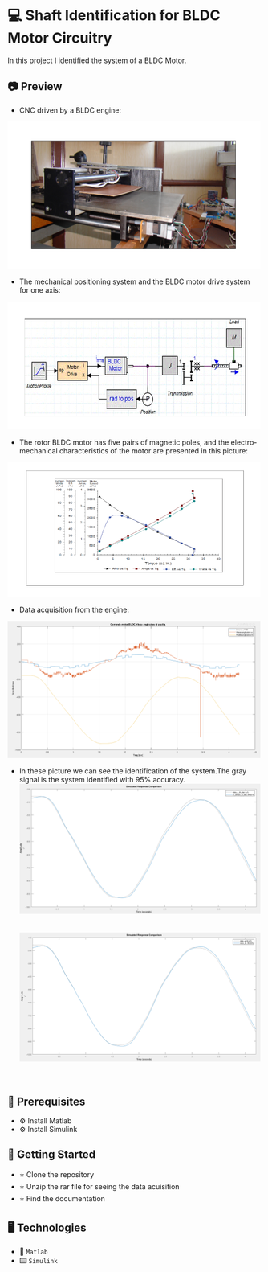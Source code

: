 # 💻 Shaft Identification for BLDC Motor Circuitry
In this project I identified the system of a BLDC Motor.

## 📷 Preview  
* CNC driven by a BLDC engine:

<p align="center">
  <img src="https://github.com/Piciorus-Ovidiu-Mihai/Photos/blob/master/m1.PNG">
</p>

* The mechanical positioning system and the BLDC motor drive system for one axis:

<p align="center">
  <img src="https://github.com/Piciorus-Ovidiu-Mihai/Photos/blob/master/m2.PNG">
</p>

* The rotor BLDC motor has five pairs of magnetic poles, and the electro-mechanical characteristics of the motor are presented in this picture:

<p align="center">
  <img src="https://github.com/Piciorus-Ovidiu-Mihai/Photos/blob/master/m3.PNG">
</p>

* Data acquisition from the engine:

<p align="center">
  <img src="https://github.com/Piciorus-Ovidiu-Mihai/Photos/blob/master/m6.PNG">
</p>

* In these picture we can see the identification of the system.The gray signal is the system identified with 95% accuracy.
![alt text](https://github.com/Piciorus-Ovidiu-Mihai/Photos/blob/master/m4.PNG)<br/><br/><br/>
![alt text](https://github.com/Piciorus-Ovidiu-Mihai/Photos/blob/master/m5.PNG)<br/><br/><br/>

## 💽 Prerequisites
* ⚙️ Install Matlab
* ⚙️ Install Simulink

## 🚀 Getting Started
* ⭐ Clone the repository
* ⭐ Unzip the rar file for seeing the data acuisition
* ⭐ Find the documentation

## 🖥️ Technologies
* 💽 `Matlab`
* ⌨️ `Simulink`
